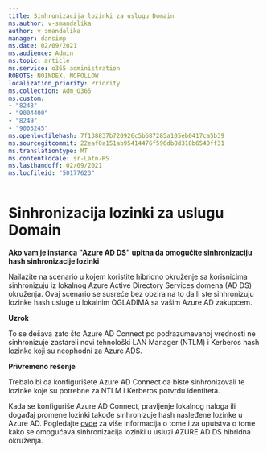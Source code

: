 ```yaml
---
title: Sinhronizacija lozinki za uslugu Domain
ms.author: v-smandalika
author: v-smandalika
manager: dansimp
ms.date: 02/09/2021
ms.audience: Admin
ms.topic: article
ms.service: o365-administration
ROBOTS: NOINDEX, NOFOLLOW
localization_priority: Priority
ms.collection: Adm_O365
ms.custom:
- "8248"
- "9004400"
- "8249"
- "9003245"
ms.openlocfilehash: 7f138837b720926c5b687285a105eb0417ca5b39
ms.sourcegitcommit: 22eaf0a151ab95414476f596db8d318b6540ff31
ms.translationtype: MT
ms.contentlocale: sr-Latn-RS
ms.lasthandoff: 02/09/2021
ms.locfileid: "50177623"
---
```

# <a name="password-hash-synchronization-for-domain-service"></a>Sinhronizacija lozinki za uslugu Domain

**Ako vam je instanca "Azure AD DS" upitna da omogućite sinhronizaciju hash sinhronizacije lozinki**

Nailazite na scenario u kojem koristite hibridno okruženje sa korisnicima sinhronizuju iz lokalnog Azure Active Directory Services domena (AD DS) okruženja. Ovaj scenario se susreće bez obzira na to da li ste sinhronizuju lozinke hash usluge u lokalnim OGLADIMA sa vašim Azure AD zakupcem.

**Uzrok**

To se dešava zato što Azure AD Connect po podrazumevanoj vrednosti ne sinhronizuje zastareli novi tehnološki LAN Manager (NTLM) i Kerberos hash lozinke koji su neophodni za Azure ADS.

**Privremeno rešenje** 

Trebalo bi da konfigurišete Azure AD Connect da biste sinhronizovali te lozinke koje su potrebne za NTLM i Kerberos potvrdu identiteta.

Kada se konfiguriše Azure AD Connect, pravljenje lokalnog naloga ili događaj promene lozinki takođe sinhronizuje hash nasleđene lozinke u Azure AD. Pogledajte [ovde](https://docs.microsoft.com/azure/active-directory-domain-services/tutorial-configure-password-hash-sync) za više informacija o tome i za uputstva o tome kako se omogućava sinhronizacija lozinki u usluzi AZURE AD DS hibridna okruženja.